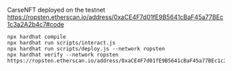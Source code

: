 CarseNFT deployed on the testnet https://ropsten.etherscan.io/address/0xaCE4F7d01fE9B5641cBaF45a77BEc1c3a2A2b4c7#code

```
npx hardhat compile
npx hardhat run scripts/interact.js
npx hardhat run scripts/deploy.js --network ropsten
npx hardhat verify --network ropsten https://ropsten.etherscan.io/address/0xaCE4F7d01fE9B5641cBaF45a77BEc1c3a2A2b4c7 
```
